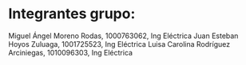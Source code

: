 # Integrantes grupo:
Miguel Ángel Moreno Rodas, 1000763062, Ing Eléctrica  Juan Esteban Hoyos Zuluaga, 1001725523, Ing Eléctrica  Luisa Carolina Rodríguez Arciniegas, 1010096303, Ing Eléctrica
